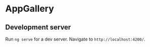 # AppGallery

## Development server

Run `ng serve` for a dev server. Navigate to `http://localhost:4200/`.
